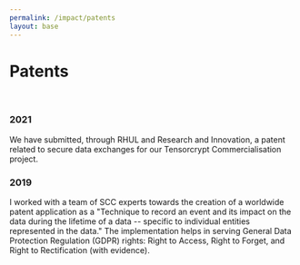 ```yaml
---
permalink: /impact/patents
layout: base
---
```

# Patents
<br />

### 2021

We have submitted, through RHUL and Research and Innovation, a patent related to secure data exchanges for our Tensorcrypt Commercialisation project. 

### 2019

I worked with a team of SCC experts towards the creation of a worldwide patent application as a "Technique to record an event and its impact on the data during the lifetime of a data -- specific to individual entities represented in the data." The implementation helps in serving General Data Protection Regulation (GDPR) rights: Right to Access, Right to Forget, and Right to Rectification (with evidence).